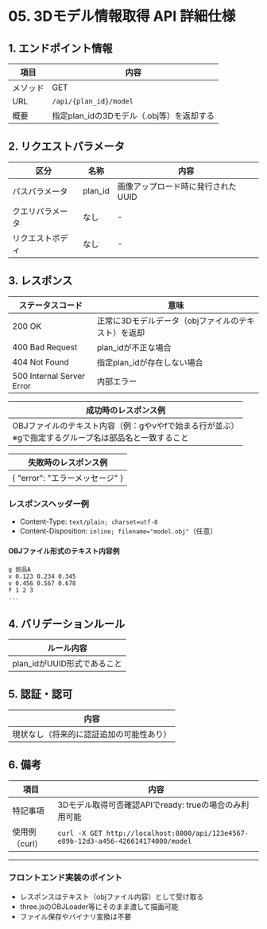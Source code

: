 # 05. 3Dモデル情報取得 API 詳細仕様

## 1. エンドポイント情報

| 項目     | 内容                                              |
|----------|---------------------------------------------------|
| メソッド | GET                                               |
| URL      | `/api/{plan_id}/model`                            |
| 概要     | 指定plan_idの3Dモデル（.obj等）を返却する           |

## 2. リクエストパラメータ

| 区分             | 名称     | 内容                         |
|------------------|----------|------------------------------|
| パスパラメータ   | plan_id  | 画像アップロード時に発行されたUUID |
| クエリパラメータ | なし     | -                            |
| リクエストボディ | なし     | -                            |

## 3. レスポンス

| ステータスコード | 意味                                         |
|------------------|----------------------------------------------|
| 200 OK           | 正常に3Dモデルデータ（objファイルのテキスト）を返却 |
| 400 Bad Request  | plan_idが不正な場合                          |
| 404 Not Found    | 指定plan_idが存在しない場合                  |
| 500 Internal Server Error    | 内部エラー                 |

| 成功時のレスポンス例         |
|-----------------------------|
| OBJファイルのテキスト内容（例：gやvやfで始まる行が並ぶ）<br>※gで指定するグループ名は部品名と一致すること         |

| 失敗時のレスポンス例         |
|-----------------------------|
| { "error": "エラーメッセージ" } |

### レスポンスヘッダー例
- Content-Type: `text/plain; charset=utf-8`
- Content-Disposition: `inline; filename="model.obj"`（任意）

#### OBJファイル形式のテキスト内容例
```
g 部品A
v 0.123 0.234 0.345
v 0.456 0.567 0.678
f 1 2 3
...
```

## 4. バリデーションルール

| ルール内容                        |
|-----------------------------------|
| plan_idがUUID形式であること       |

## 5. 認証・認可

| 内容                                 |
|--------------------------------------|
| 現状なし（将来的に認証追加の可能性あり） |

## 6. 備考

| 項目         | 内容                                                                 |
|--------------|----------------------------------------------------------------------|
| 特記事項     | 3Dモデル取得可否確認APIでready: trueの場合のみ利用可能               |
| 使用例（curl）| `curl -X GET http://localhost:8000/api/123e4567-e89b-12d3-a456-426614174000/model` |

---

### フロントエンド実装のポイント
- レスポンスはテキスト（objファイル内容）として受け取る
- three.jsのOBJLoader等にそのまま渡して描画可能
- ファイル保存やバイナリ変換は不要
